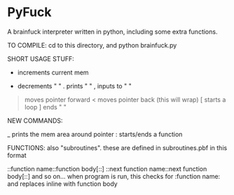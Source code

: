 PyFuck
======

A brainfuck interpreter written in python, including some extra functions.

TO COMPILE: cd to this directory, and
python brainfuck.py 

SHORT USAGE STUFF:
+ increments current mem
- decrements "	       "
. prints     "	       "
, inputs to  "	       "
> moves pointer forward
< moves pointer back (this will wrap)
[ starts a loop
] ends   "    "

NEW COMMANDS:

_ prints the mem area around pointer
: starts/ends a function

FUNCTIONS:
also "subroutines". these are defined in subroutines.pbf in this format

::function name::function body[::]
::next function name::next function body[::]
and so on...
when program is run, this checks for :function name: and replaces inline with function body